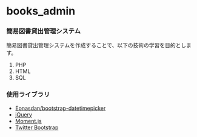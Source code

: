 books_admin
===========

### 簡易図書貸出管理システム

簡易図書貸出管理システムを作成することで、以下の技術の学習を目的とします。

1. PHP
2. HTML
3. SQL

### 使用ライブラリ

- [Eonasdan/bootstrap-datetimepicker](https://github.com/Eonasdan/bootstrap-datetimepicker)
- [jQuery](http://jquery.com/)
- [Moment.js](http://momentjs.com/)
- [Twitter Bootstrap](http://getbootstrap.com/)
